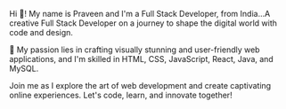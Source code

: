 Hi 👋! My name is Praveen and I'm a Full Stack Developer, from India...A creative Full Stack Developer on a journey to shape the digital world with code and design.

🌟 My passion lies in crafting visually stunning and user-friendly web applications, and I'm skilled in HTML, CSS, JavaScript, React, Java, and MySQL.

Join me as I explore the art of web development and create captivating online experiences. Let's code, learn, and innovate together!
